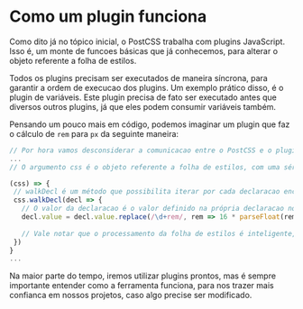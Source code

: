 # Como um plugin funciona

Como dito já no tópico inicial, o PostCSS trabalha com plugins JavaScript. Isso é, um monte de funcoes básicas que já conhecemos, para alterar o objeto referente a folha de estilos.

Todos os plugins precisam ser executados de maneira síncrona, para garantir a ordem de execucao dos plugins. Um exemplo prático disso, é o plugin de variáveis. Este plugin precisa de fato ser executado antes que diversos outros plugins, já que eles podem consumir variáveis também.

Pensando um pouco mais em código, podemos imaginar um plugin que faz o cálculo de `rem` para `px` da seguinte maneira:

```javascript
// Por hora vamos desconsiderar a comunicacao entre o PostCSS e o plugin, e focar em como ele modifica a folha de estilos
...
// O argumento css é o objeto referente a folha de estilos, com uma série de métodos disponibilizados pelo PostCSS para facilitar a transformacao dele

(css) => {
 // walkDecl é um método que possibilita iterar por cada declaracao encontrada no objeto.
 css.walkDecl(decl => {
   // O valor da declaracao é o valor definido na própria declaracao no arquivo css.
   decl.value = decl.value.replace(/\d+rem/, rem => 16 * parseFloat(rem) + 'px')
   
   // Vale notar que o processamento da folha de estilos é inteligente, geralmente o próprio PostCSS insere a unidade baseada no contexto dela, mas como queremos explicitamente transformar em `px`, fazemos isso manualmente.
 })
}
...
```

Na maior parte do tempo, iremos utilizar plugins prontos, mas é sempre importante entender como a ferramenta funciona, para nos trazer mais confianca em nossos projetos, caso algo precise ser modificado.

